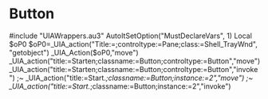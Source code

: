 # Button
#include "UIAWrappers.au3" AutoItSetOption("MustDeclareVars", 1) Local $oP0  $oP0=_UIA_action("Title:=;controltype:=Pane;class:=Shell_TrayWnd", "getobject") _UIA_Action($oP0,"move")  _UIA_action("title:=Starten;classname:=Button;controltype:=Button","move") _UIA_action("title:=Starten;classname:=Button;controltype:=Button","invoke")  ;~ _UIA_action("title:=Start.*;classname:=Button;instance:=2","move") ;~ _UIA_action("title:=Start.*;classname:=Button;instance:=2","invoke")
